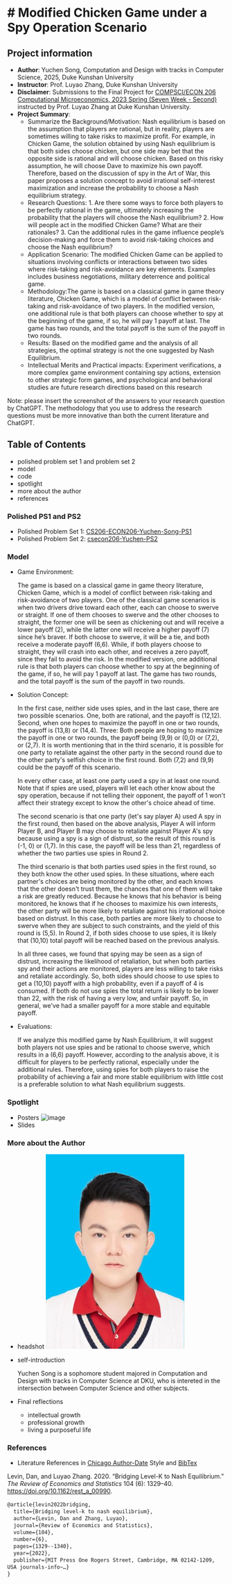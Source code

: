 # # Modified Chicken Game under a Spy Operation Scenario
## Project information
- **Author**: Yuchen Song, Computation and Design with tracks in Computer Science, 2025, Duke Kunshan University
- **Instructor**: Prof. Luyao Zhang, Duke Kunshan University
- **Disclaimer**: Submissions to the Final Project for [COMPSCI/ECON 206 Computational Microeconomics, 2023 Spring (Seven Week - Second)](https://ce.pubpub.org/) instructed by Prof. Luyao Zhang at Duke Kunshan University.
- **Project Summary**: 
  - Summarize the Background/Motivation: Nash equilibrium is based on the assumption that players are rational, but in reality, players are sometimes willing to take risks to maximize profit. For example, in Chicken Game, the solution obtained by using Nash equilibrium is that both sides choose chicken, but one side may bet that the opposite side is rational and will choose chicken. Based on this risky assumption, he will choose Dave to maximize his own payoff. Therefore, based on the discussion of spy in the Art of War, this paper proposes a solution concept to avoid irrational self-interest maximization and increase the probability to choose a Nash equilibrium strategy.
  - Research Questions: 1. Are there some ways to force both players to be perfectly rational in the game, ultimately increasing the probability that the players will choose the Nash equilibrium? 2. How will people act in the modified Chicken Game? What are their rationales? 3. Can the additional rules in the game influence people’s decision-making and force them to avoid risk-taking choices and choose the Nash equilibrium?
  - Application Scenario: The modified Chicken Game can be applied to situations involving conflicts or interactions between two sides where risk-taking and risk-avoidance are key elements. Examples includes business negotiations, military deterrence and political game. 
  - Methodology:The game is based on a classical game in game theory literature, Chicken Game, which is a model of conflict between risk-taking and risk-avoidance of two players. In the modified version, one additional rule is that both players can choose whether to spy at the beginning of the game, if so, he will pay 1 payoff at last. The game has two rounds, and the total payoff is the sum of the payoff in two rounds.
  - Results: Based on the modified game and the analysis of all strategies, the optimal strategy is not the one suggested by Nash Equilibrium.
  - Intellectual Merits and Practical impacts: Experiment verifications, a more complex game environment containing spy actions, extension to other strategic form games, and psychological and behavioral studies are future research directions based on this research
  
   
Note: please insert the screenshot of the answers to your research question by ChatGPT. The methodology that you use to address the research questions must be more innovative than both the current literature and ChatGPT. 

## Table of Contents

- polished problem set 1 and problem set 2
- model
- code
- spotlight
- more about the author
- references

### Polished PS1 and PS2

- Polished Problem Set 1: [CS206-ECON206-Yuchen-Song-PS1](https://github.com/Rising-Stars-by-Sunshine/CS206-ECON206-Yuchen-Song-PS1)
- Polished Problem Set 2: [csecon206-Yuchen-PS2](https://github.com/Rising-Stars-by-Sunshine/csecon206-Yuchen-PS2)

### Model
- Game Environment: 
  
  The game is based on a classical game in game theory literature, Chicken Game, which is a model of conflict between risk-taking and risk-avoidance of two players. One of the classical game scenarios is when two drivers drive toward each other, each can choose to swerve or straight. If one of them chooses to swerve and the other chooses to straight, the former one will be seen as chickening out and will receive a lower payoff (2), while the latter one will receive a higher payoff (7) since he’s braver. If both choose to swerve, it will be a tie, and both receive a moderate payoff (6,6). While, if both players choose to straight, they will crash into each other, and receives a zero payoff, since they fail to avoid the risk. In the modified version, one additional rule is that both players can choose whether to spy at the beginning of the game, if so, he will pay 1 payoff at last. The game has two rounds, and the total payoff is the sum of the payoff in two rounds.
- Solution Concept: 
  
  In the first case, neither side uses spies, and in the last case, there are two possible scenarios. One, both are rational, and the payoff is (12,12). Second, when one hopes to maximize the payoff in one or two rounds, the payoff is (13,8) or (14,4). Three: Both people are hoping to maximize the payoff in one or two rounds, the payoff being (9,9) or (0,0) or (7,2), or (2,7). It is worth mentioning that in the third scenario, it is possible for one party to retaliate against the other party in the second round due to the other party's selfish choice in the first round. Both (7,2) and (9,9) could be the payoff of this scenario. 
  
  In every other case, at least one party used a spy in at least one round. Note that if spies are used, players will let each other know about the spy operation, because if not telling their opponent, the payoff of 1 won't affect their strategy except to know the other's choice ahead of time.  
  
  The second scenario is that one party (let's say player A) used A spy in the first round, then based on the above analysis, Player A will inform Player B, and Player B may choose to retaliate against Player A's spy because using a spy is a sign of distrust, so the result of this round is (-1, 0) or (1,7). In this case, the payoff will be less than 21, regardless of whether the two parties use spies in Round 2. 
  
  The third scenario is that both parties used spies in the first round, so they both know the other used spies. In these situations, where each partner's choices are being monitored by the other, and each knows that the other doesn't trust them, the chances that one of them will take a risk are greatly reduced. Because he knows that his behavior is being monitored, he knows that if he chooses to maximize his own interests, the other party will be more likely to retaliate against his irrational choice based on distrust. In this case, both parties are more likely to choose to swerve when they are subject to such constraints, and the yield of this round is (5,5). In Round 2, if both sides choose to use spies, it is likely that (10,10) total payoff will be reached based on the previous analysis. 
  
  In all three cases, we found that spying may be seen as a sign of distrust, increasing the likelihood of retaliation, but when both parties spy and their actions are monitored, players are less willing to take risks and retaliate accordingly. So, both sides should choose to use spies to get a (10,10) payoff with a high probability, even if a payoff of 4 is consumed. If both do not use spies the total return is likely to be lower than 22, with the risk of having a very low, and unfair payoff. So, in general, we've had a smaller payoff for a more stable and equitable payoff.

- Evaluations: 
  
  If we analyze this modified game by Nash Equilibrium, it will suggest both players not use spies and be rational to choose swerve, which results in a (6,6) payoff. However, according to the analysis above, it is difficult for players to be perfectly rational, especially under the additional rules. Therefore, using spies for both players to raise the probability of achieving a fair and more stable equilibrium with little cost is a preferable solution to what Nash equilibrium suggests.

### Spotlight
- Posters
![image]()
- Slides


### More about the Author
- headshot
![image](https://github.com/Rising-Stars-by-Sunshine/CS-ECON206_Yuchen_Song_Final_Project/blob/main/spotlight/headshot%20(1).jpg)
- self-introduction
  
  Yuchen Song is a sophomore student majored in Computation and Design with tracks in Computer Science at DKU, who is intereted in the intersection between Computer Science and other subjects.
- Final reflections 
  - intellectual growth
  - professional growth
  - living a purposeful life

### References

- Literature References in [Chicago Author-Date](https://www.chicagomanualofstyle.org/tools_citationguide/citation-guide-2.html) Style and [BibTex](https://scholar.google.com/) 

Levin, Dan, and Luyao Zhang. 2020. “Bridging Level-K to Nash Equilibrium.” *The Review of Economics and Statistics* 104 (6): 1329–40. https://doi.org/10.1162/rest_a_00990.

```
@article{levin2022bridging,
  title={Bridging level-k to nash equilibrium},
  author={Levin, Dan and Zhang, Luyao},
  journal={Review of Economics and Statistics},
  volume={104},
  number={6},
  pages={1329--1340},
  year={2022},
  publisher={MIT Press One Rogers Street, Cambridge, MA 02142-1209, USA journals-info~…}
}
```


